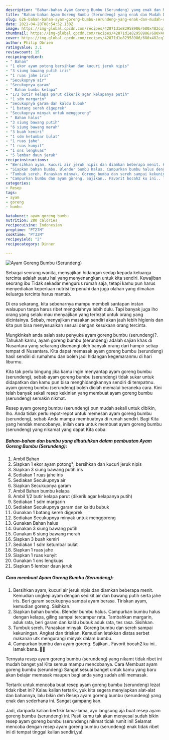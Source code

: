 ```yaml
---
description: "Bahan-bahan Ayam Goreng Bumbu (Serundeng) yang enak dan Mudah Dibuat"
title: "Bahan-bahan Ayam Goreng Bumbu (Serundeng) yang enak dan Mudah Dibuat"
slug: 626-bahan-bahan-ayam-goreng-bumbu-serundeng-yang-enak-dan-mudah-dibuat
date: 2021-04-20T08:54:52.138Z
image: https://img-global.cpcdn.com/recipes/42871d1e82958986/680x482cq70/ayam-goreng-bumbu-serundeng-foto-resep-utama.jpg
thumbnail: https://img-global.cpcdn.com/recipes/42871d1e82958986/680x482cq70/ayam-goreng-bumbu-serundeng-foto-resep-utama.jpg
cover: https://img-global.cpcdn.com/recipes/42871d1e82958986/680x482cq70/ayam-goreng-bumbu-serundeng-foto-resep-utama.jpg
author: Philip Obrien
ratingvalue: 3.1
reviewcount: 15
recipeingredient:
- " Bahan"
- "1 ekor ayam potong bersihkan dan kucuri jeruk nipis"
- "3 siung bawang putih iris"
- "1 ruas jahe iris"
- "Secukupnya air"
- "Secukupnya garam"
- " Bahan bumbu kelapa"
- "1/2 butir kelapa parut dikerik agar kelapanya putih"
- "1 sdm margarin"
- "Secukupnya garam dan kaldu bubuk"
- "1 batang sereh digeprek"
- "Secukupnya minyak untuk menggoreng"
- " Bahan halus"
- "3 siung bawang putih"
- "6 siung bawang merah"
- "3 buah kemiri"
- "1 sdm ketumbar bulat"
- "1 ruas jahe"
- "1 ruas kunyit"
- "1 ons lengkuas"
- "5 lembar daun jeruk"
recipeinstructions:
- "Bersihkan ayam, kucuri air jeruk nipis dan diamkan beberapa menit. Kemudian ungkep ayam dengan sedikit air dan bawang putih serta jahe iris. Beri garam secukupnya sampai ayam berasa. Tiriskan ayam, kemudian goreng. Sisihkan."
- "Siapkan bahan bumbu. Blender bumbu halus. Campurkan bumbu halus dengan kelapa, giling sampai tercampur rata. Tambahkan margarin, aduk rata, beri garam dan kaldu bubuk aduk rata, tes rasa. Sisihkan."
- "Tumbuk sereh. Panaskan minyak. Goreng bumbu dan sereh sampai kekuningan. Angkat dan tiriskan. Kemudian letakkan diatas serbet makanan utk mengurangi minyak dalam bumbu."
- "Campurkan bumbu dan ayam goreng. Sajikan.. Favorit bocah2 ku ini.. lamak bana..🤗😋"
categories:
- Resep
tags:
- ayam
- goreng
- bumbu

katakunci: ayam goreng bumbu 
nutrition: 280 calories
recipecuisine: Indonesian
preptime: "PT27M"
cooktime: "PT32M"
recipeyield: "2"
recipecategory: Dinner

---
```



![Ayam Goreng Bumbu (Serundeng)](https://img-global.cpcdn.com/recipes/42871d1e82958986/680x482cq70/ayam-goreng-bumbu-serundeng-foto-resep-utama.jpg)

Sebagai seorang wanita, menyajikan hidangan sedap kepada keluarga tercinta adalah suatu hal yang menyenangkan untuk kita sendiri. Kewajiban seorang ibu Tidak sekadar mengurus rumah saja, tetapi kamu pun harus menyediakan keperluan nutrisi terpenuhi dan juga olahan yang dimakan keluarga tercinta harus mantab.

Di era  sekarang, kita sebenarnya mampu membeli santapan instan walaupun tanpa harus ribet mengolahnya lebih dulu. Tapi banyak juga lho orang yang selalu mau menyajikan yang terlezat untuk orang yang dicintainya. Sebab, menyajikan masakan sendiri akan jauh lebih higienis dan kita pun bisa menyesuaikan sesuai dengan kesukaan orang tercinta. 



Mungkinkah anda salah satu penyuka ayam goreng bumbu (serundeng)?. Tahukah kamu, ayam goreng bumbu (serundeng) adalah sajian khas di Nusantara yang sekarang disenangi oleh banyak orang dari hampir setiap tempat di Nusantara. Kita dapat memasak ayam goreng bumbu (serundeng) hasil sendiri di rumahmu dan boleh jadi hidangan kegemaranmu di hari liburmu.

Kita tak perlu bingung jika kamu ingin menyantap ayam goreng bumbu (serundeng), sebab ayam goreng bumbu (serundeng) tidak sukar untuk didapatkan dan kamu pun bisa menghidangkannya sendiri di tempatmu. ayam goreng bumbu (serundeng) boleh diolah memalui beraneka cara. Kini telah banyak sekali resep kekinian yang membuat ayam goreng bumbu (serundeng) semakin nikmat.

Resep ayam goreng bumbu (serundeng) pun mudah sekali untuk dibikin, lho. Anda tidak perlu repot-repot untuk memesan ayam goreng bumbu (serundeng), sebab Anda mampu membuatnya di rumah sendiri. Bagi Kita yang hendak mencobanya, inilah cara untuk membuat ayam goreng bumbu (serundeng) yang nikamat yang dapat Kita coba.

<!--inarticleads1-->

##### Bahan-bahan dan bumbu yang dibutuhkan dalam pembuatan Ayam Goreng Bumbu (Serundeng):

1. Ambil  Bahan
1. Siapkan 1 ekor ayam potong², bersihkan dan kucuri jeruk nipis
1. Siapkan 3 siung bawang putih iris
1. Sediakan 1 ruas jahe iris
1. Sediakan Secukupnya air
1. Siapkan Secukupnya garam
1. Ambil  Bahan bumbu kelapa
1. Ambil 1/2 butir kelapa parut (dikerik agar kelapanya putih)
1. Sediakan 1 sdm margarin
1. Sediakan Secukupnya garam dan kaldu bubuk
1. Gunakan 1 batang sereh digeprek
1. Sediakan Secukupnya minyak untuk menggoreng
1. Gunakan  Bahan halus
1. Gunakan 3 siung bawang putih
1. Gunakan 6 siung bawang merah
1. Siapkan 3 buah kemiri
1. Sediakan 1 sdm ketumbar bulat
1. Siapkan 1 ruas jahe
1. Siapkan 1 ruas kunyit
1. Gunakan 1 ons lengkuas
1. Siapkan 5 lembar daun jeruk




<!--inarticleads2-->

##### Cara membuat Ayam Goreng Bumbu (Serundeng):

1. Bersihkan ayam, kucuri air jeruk nipis dan diamkan beberapa menit. Kemudian ungkep ayam dengan sedikit air dan bawang putih serta jahe iris. Beri garam secukupnya sampai ayam berasa. Tiriskan ayam, kemudian goreng. Sisihkan.
1. Siapkan bahan bumbu. Blender bumbu halus. Campurkan bumbu halus dengan kelapa, giling sampai tercampur rata. Tambahkan margarin, aduk rata, beri garam dan kaldu bubuk aduk rata, tes rasa. Sisihkan.
1. Tumbuk sereh. Panaskan minyak. Goreng bumbu dan sereh sampai kekuningan. Angkat dan tiriskan. Kemudian letakkan diatas serbet makanan utk mengurangi minyak dalam bumbu.
1. Campurkan bumbu dan ayam goreng. Sajikan.. Favorit bocah2 ku ini.. lamak bana..🤗😋




Ternyata resep ayam goreng bumbu (serundeng) yang nikamt tidak ribet ini mudah banget ya! Kita semua mampu mencobanya. Cara Membuat ayam goreng bumbu (serundeng) Sangat sesuai banget untuk kamu yang baru akan belajar memasak maupun bagi anda yang sudah ahli memasak.

Tertarik untuk mencoba buat resep ayam goreng bumbu (serundeng) lezat tidak ribet ini? Kalau kalian tertarik, yuk kita segera menyiapkan alat-alat dan bahannya, lalu bikin deh Resep ayam goreng bumbu (serundeng) yang enak dan sederhana ini. Sangat gampang kan. 

Jadi, daripada kalian berfikir lama-lama, ayo langsung aja buat resep ayam goreng bumbu (serundeng) ini. Pasti kamu tak akan menyesal sudah bikin resep ayam goreng bumbu (serundeng) nikmat tidak rumit ini! Selamat mencoba dengan resep ayam goreng bumbu (serundeng) enak tidak ribet ini di tempat tinggal kalian sendiri,ya!.

